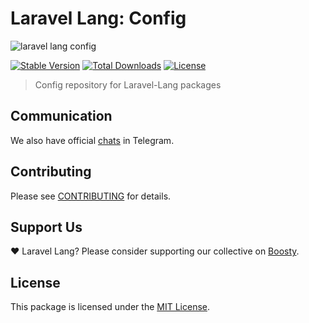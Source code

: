 # Laravel Lang: Config

![laravel lang config](https://preview.dragon-code.pro/laravel-lang/config.svg?brand=laravel&mode=dark)

[![Stable Version][badge_stable]][link_packagist]
[![Total Downloads][badge_downloads]][link_packagist]
[![License][badge_license]][link_license]

> Config repository for Laravel-Lang packages

## Communication

We also have official [chats](https://t.me/addlist/l0XGtvEIBiljMTMy) in Telegram.

## Contributing

Please see [CONTRIBUTING](https://laravel-lang.com/contributions.html) for details.

## Support Us

❤️ Laravel Lang? Please consider supporting our collective on [Boosty](https://boosty.to/laravel-lang).

## License

This package is licensed under the [MIT License](https://laravel-lang.com/license.html).


[badge_downloads]:      https://img.shields.io/packagist/dt/laravel-lang/config.svg?style=flat-square

[badge_license]:        https://img.shields.io/packagist/l/laravel-lang/config.svg?style=flat-square

[badge_stable]:         https://img.shields.io/github/v/release/laravel-lang/config?label=stable&style=flat-square

[link_license]:         LICENSE

[link_packagist]:       https://packagist.org/packages/laravel-lang/config
